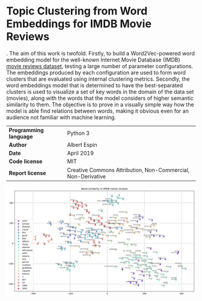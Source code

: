 # Topic Clustering from Word Embeddings for IMDB Movie Reviews
.
The aim of this work is twofold. Firstly, to build a Word2Vec-powered word embedding model for the well-known Internet Movie Database (IMDB) [movie reviews dataset](https://ai.stanford.edu/~amaas/data/sentiment/), testing a large number of parameter configurations. The embeddings produced by each configuration are used to form word clusters that are evaluated using internal clustering metrics. Secondly, the word embeddings model that is determined to have the best-separated clusters is used to visualize a set of key words in the domain of the data set (movies), along with the words that the model considers of higher semantic similarity to them. The objective is to prove in a visually simple way how the model is able find relations between words, making it obvious even for an audience not familiar with machine learning.

| | |
|-|-|
| **Programming language** | Python 3 |
| **Author** | Albert Espín |
| **Date**  | April 2019  |
| **Code license**  | MIT |
| **Report license**  | Creative Commons Attribution, Non-Commercial, Non-Derivative |


![](plot.png)
